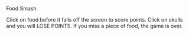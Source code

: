 Food Smash

Click on food before it falls off the screen to score points.
Click on skulls and you will LOSE POINTS.
If you miss a piece of food, the game is over.
